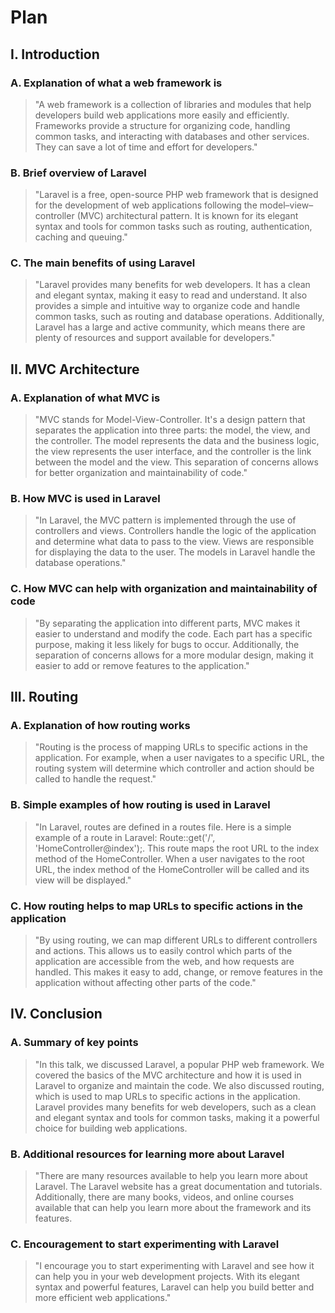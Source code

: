 # Plan

## I. Introduction
### A. Explanation of what a web framework is
> "A web framework is a collection of libraries and modules that help developers build web applications more easily and efficiently. Frameworks provide a structure for organizing code, handling common tasks, and interacting with databases and other services. They can save a lot of time and effort for developers."

### B. Brief overview of Laravel
> "Laravel is a free, open-source PHP web framework that is designed for the development of web applications following the model–view–controller (MVC) architectural pattern. It is known for its elegant syntax and tools for common tasks such as routing, authentication, caching and queuing."

### C. The main benefits of using Laravel
> "Laravel provides many benefits for web developers. It has a clean and elegant syntax, making it easy to read and understand. It also provides a simple and intuitive way to organize code and handle common tasks, such as routing and database operations. Additionally, Laravel has a large and active community, which means there are plenty of resources and support available for developers."


## II. MVC Architecture
### A. Explanation of what MVC is
> "MVC stands for Model-View-Controller. It's a design pattern that separates the application into three parts: the model, the view, and the controller. The model represents the data and the business logic, the view represents the user interface, and the controller is the link between the model and the view. This separation of concerns allows for better organization and maintainability of code."

### B. How MVC is used in Laravel
> "In Laravel, the MVC pattern is implemented through the use of controllers and views. Controllers handle the logic of the application and determine what data to pass to the view. Views are responsible for displaying the data to the user. The models in Laravel handle the database operations."

### C. How MVC can help with organization and maintainability of code
> "By separating the application into different parts, MVC makes it easier to understand and modify the code. Each part has a specific purpose, making it less likely for bugs to occur. Additionally, the separation of concerns allows for a more modular design, making it easier to add or remove features to the application."


## III. Routing
### A. Explanation of how routing works
> "Routing is the process of mapping URLs to specific actions in the application. For example, when a user navigates to a specific URL, the routing system will determine which controller and action should be called to handle the request."

### B. Simple examples of how routing is used in Laravel
> "In Laravel, routes are defined in a routes file. Here is a simple example of a route in Laravel: Route::get('/', 'HomeController@index');. This route maps the root URL to the index method of the HomeController. When a user navigates to the root URL, the index method of the HomeController will be called and its view will be displayed."

### C. How routing helps to map URLs to specific actions in the application
> "By using routing, we can map different URLs to different controllers and actions. This allows us to easily control which parts of the application are accessible from the web, and how requests are handled. This makes it easy to add, change, or remove features in the application without affecting other parts of the code."


## IV. Conclusion
### A. Summary of key points
> "In this talk, we discussed Laravel, a popular PHP web framework. We covered the basics of the MVC architecture and how it is used in Laravel to organize and maintain the code. We also discussed routing, which is used to map URLs to specific actions in the application. Laravel provides many benefits for web developers, such as a clean and elegant syntax and tools for common tasks, making it a powerful choice for building web applications.

### B. Additional resources for learning more about Laravel
> "There are many resources available to help you learn more about Laravel. The Laravel website has a great documentation and tutorials. Additionally, there are many books, videos, and online courses available that can help you learn more about the framework and its features.

### C. Encouragement to start experimenting with Laravel
> "I encourage you to start experimenting with Laravel and see how it can help you in your web development projects. With its elegant syntax and powerful features, Laravel can help you build better and more efficient web applications."

